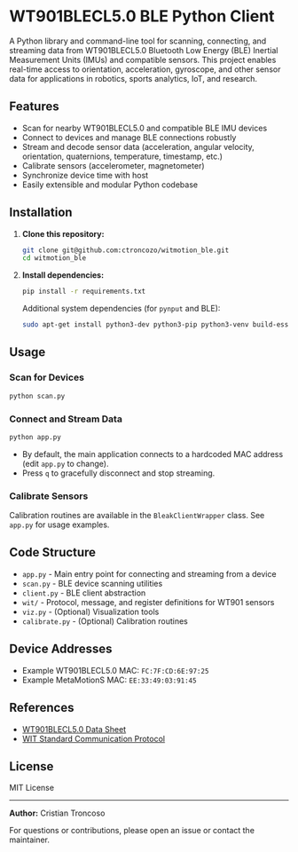 # WT901BLECL5.0 BLE Python Client

A Python library and command-line tool for scanning, connecting, and streaming data from WT901BLECL5.0 Bluetooth Low Energy (BLE) Inertial Measurement Units (IMUs) and compatible sensors. This project enables real-time access to orientation, acceleration, gyroscope, and other sensor data for applications in robotics, sports analytics, IoT, and research.

## Features
- Scan for nearby WT901BLECL5.0 and compatible BLE IMU devices
- Connect to devices and manage BLE connections robustly
- Stream and decode sensor data (acceleration, angular velocity, orientation, quaternions, temperature, timestamp, etc.)
- Calibrate sensors (accelerometer, magnetometer)
- Synchronize device time with host
- Easily extensible and modular Python codebase

## Installation

1. **Clone this repository:**
   ```bash
   git clone git@github.com:ctroncozo/witmotion_ble.git
   cd witmotion_ble
   ```

2. **Install dependencies:**
   ```bash
   pip install -r requirements.txt
   ```
   Additional system dependencies (for `pynput` and BLE):
   ```bash
   sudo apt-get install python3-dev python3-pip python3-venv build-essential libevdev-dev
   ```

## Usage

### Scan for Devices
```bash
python scan.py
```

### Connect and Stream Data
```bash
python app.py
```

- By default, the main application connects to a hardcoded MAC address (edit `app.py` to change).
- Press `q` to gracefully disconnect and stop streaming.

### Calibrate Sensors
Calibration routines are available in the `BleakClientWrapper` class. See `app.py` for usage examples.

## Code Structure
- `app.py` - Main entry point for connecting and streaming from a device
- `scan.py` - BLE device scanning utilities
- `client.py` - BLE client abstraction
- `wit/` - Protocol, message, and register definitions for WT901 sensors
- `viz.py` - (Optional) Visualization tools
- `calibrate.py` - (Optional) Calibration routines

## Device Addresses
- Example WT901BLECL5.0 MAC: `FC:7F:CD:6E:97:25`
- Example MetaMotionS MAC: `EE:33:49:03:91:45`

## References
- [WT901BLECL5.0 Data Sheet](WT901BLECL%20DataSheet.pdf)
- [WIT Standard Communication Protocol](WIT%20Standard%20Communication%20Protocol.pdf)

## License
MIT License

---
**Author:** Cristian Troncoso

For questions or contributions, please open an issue or contact the maintainer.